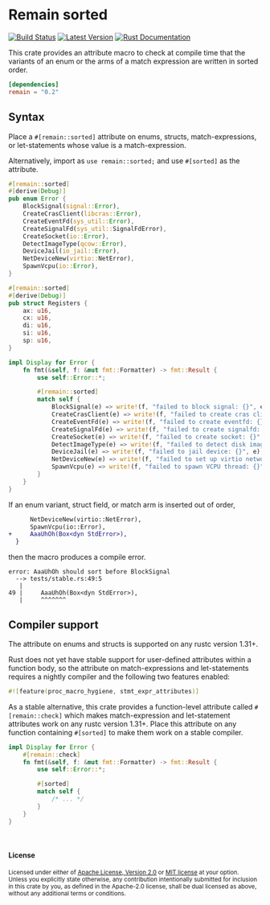 Remain sorted
=============

[![Build Status](https://api.travis-ci.com/dtolnay/remain.svg?branch=master)](https://travis-ci.com/dtolnay/remain)
[![Latest Version](https://img.shields.io/crates/v/remain.svg)](https://crates.io/crates/remain)
[![Rust Documentation](https://img.shields.io/badge/api-rustdoc-blue.svg)](https://docs.rs/remain)

This crate provides an attribute macro to check at compile time that the
variants of an enum or the arms of a match expression are written in sorted
order.

```toml
[dependencies]
remain = "0.2"
```

## Syntax

Place a `#[remain::sorted]` attribute on enums, structs, match-expressions, or
let-statements whose value is a match-expression.

Alternatively, import as `use remain::sorted;` and use `#[sorted]` as the
attribute.

```rust
#[remain::sorted]
#[derive(Debug)]
pub enum Error {
    BlockSignal(signal::Error),
    CreateCrasClient(libcras::Error),
    CreateEventFd(sys_util::Error),
    CreateSignalFd(sys_util::SignalFdError),
    CreateSocket(io::Error),
    DetectImageType(qcow::Error),
    DeviceJail(io_jail::Error),
    NetDeviceNew(virtio::NetError),
    SpawnVcpu(io::Error),
}

#[remain::sorted]
#[derive(Debug)]
pub struct Registers {
    ax: u16,
    cx: u16,
    di: u16,
    si: u16,
    sp: u16,
}

impl Display for Error {
    fn fmt(&self, f: &mut fmt::Formatter) -> fmt::Result {
        use self::Error::*;

        #[remain::sorted]
        match self {
            BlockSignal(e) => write!(f, "failed to block signal: {}", e),
            CreateCrasClient(e) => write!(f, "failed to create cras client: {}", e),
            CreateEventFd(e) => write!(f, "failed to create eventfd: {}", e),
            CreateSignalFd(e) => write!(f, "failed to create signalfd: {}", e),
            CreateSocket(e) => write!(f, "failed to create socket: {}", e),
            DetectImageType(e) => write!(f, "failed to detect disk image type: {}", e),
            DeviceJail(e) => write!(f, "failed to jail device: {}", e),
            NetDeviceNew(e) => write!(f, "failed to set up virtio networking: {}", e),
            SpawnVcpu(e) => write!(f, "failed to spawn VCPU thread: {}", e),
        }
    }
}
```

If an enum variant, struct field, or match arm is inserted out of order,

```diff
      NetDeviceNew(virtio::NetError),
      SpawnVcpu(io::Error),
+     AaaUhOh(Box<dyn StdError>),
  }
```

then the macro produces a compile error.

```console
error: AaaUhOh should sort before BlockSignal
  --> tests/stable.rs:49:5
   |
49 |     AaaUhOh(Box<dyn StdError>),
   |     ^^^^^^^
```

## Compiler support

The attribute on enums and structs is supported on any rustc version 1.31+.

Rust does not yet have stable support for user-defined attributes within a
function body, so the attribute on match-expressions and let-statements requires
a nightly compiler and the following two features enabled:

```rust
#![feature(proc_macro_hygiene, stmt_expr_attributes)]
```

As a stable alternative, this crate provides a function-level attribute called
`#[remain::check]` which makes match-expression and let-statement attributes
work on any rustc version 1.31+. Place this attribute on any function containing
`#[sorted]` to make them work on a stable compiler.

```rust
impl Display for Error {
    #[remain::check]
    fn fmt(&self, f: &mut fmt::Formatter) -> fmt::Result {
        use self::Error::*;

        #[sorted]
        match self {
            /* ... */
        }
    }
}
```

<br>

#### License

<sup>
Licensed under either of <a href="LICENSE-APACHE">Apache License, Version
2.0</a> or <a href="LICENSE-MIT">MIT license</a> at your option.
</sup>

<br>

<sub>
Unless you explicitly state otherwise, any contribution intentionally submitted
for inclusion in this crate by you, as defined in the Apache-2.0 license, shall
be dual licensed as above, without any additional terms or conditions.
</sub>
